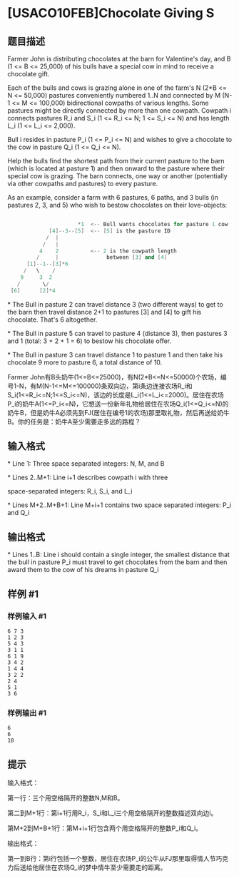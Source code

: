 # [USACO10FEB]Chocolate Giving S

## 题目描述

Farmer John is distributing chocolates at the barn for Valentine's day, and B (1 <= B <= 25,000) of his bulls have a special cow in mind to receive a chocolate gift.

Each of the bulls and cows is grazing alone in one of the farm's N (2\*B <= N <= 50,000) pastures conveniently numbered 1..N and connected by M (N-1 <= M <= 100,000) bidirectional cowpaths of various lengths. Some pastures might be directly connected by more than one cowpath. Cowpath i connects pastures R\_i and S\_i (1 <= R\_i <= N; 1 <= S\_i <= N) and has length L\_i (1 <= L\_i <= 2,000).

Bull i resides in pasture P\_i (1 <= P\_i <= N) and wishes to give a chocolate to the cow in pasture Q\_i (1 <= Q\_i <= N).

Help the bulls find the shortest path from their current pasture to the barn (which is located at pasture 1) and then onward to the pasture where their special cow is grazing. The barn connects, one way or another (potentially via other cowpaths and pastures) to every pasture.

As an example, consider a farm with 6 pastures, 6 paths, and 3 bulls (in pastures 2, 3, and 5) who wish to bestow chocolates on their love-objects:

```cpp

                      *1  <-- Bull wants chocolates for pasture 1 cow
             [4]--3--[5]  <-- [5] is the pasture ID
            /  |
           /   |
          4    2          <-- 2 is the cowpath length
         /     |               between [3] and [4]
      [1]--1--[3]*6
     /   \    /
    9     3  2
   /       \/
 [6]      [2]*4
```
\* The Bull in pasture 2 can travel distance 3 (two different ways) to get to the barn then travel distance 2+1 to pastures [3] and [4] to gift his chocolate. That's 6 altogether.

\* The Bull in pasture 5 can travel to pasture 4 (distance 3), then pastures 3 and 1 (total: 3 + 2 + 1 = 6) to bestow his chocolate offer.

\* The Bull in pasture 3 can travel distance 1 to pasture 1 and then take his chocolate 9 more to pasture 6, a total distance of 10.

Farmer John有B头奶牛(1<=B<=25000)，有N(2\*B<=N<=50000)个农场，编号1-N，有M(N-1<=M<=100000)条双向边，第i条边连接农场R\_i和S\_i(1<=R\_i<=N;1<=S\_i<=N)，该边的长度是L\_i(1<=L\_i<=2000)。居住在农场P\_i的奶牛A(1<=P\_i<=N)，它想送一份新年礼物给居住在农场Q\_i(1<=Q\_i<=N)的奶牛B，但是奶牛A必须先到FJ(居住在编号1的农场)那里取礼物，然后再送给奶牛B。你的任务是：奶牛A至少需要走多远的路程？


## 输入格式

\* Line 1: Three space separated integers: N, M, and B

\* Lines 2..M+1: Line i+1 describes cowpath i with three

space-separated integers: R\_i, S\_i, and L\_i

\* Lines M+2..M+B+1: Line M+i+1 contains two space separated integers: P\_i and Q\_i


## 输出格式

\* Lines 1..B: Line i should contain a single integer, the smallest distance that the bull in pasture P\_i must travel to get chocolates from the barn and then award them to the cow of his dreams in pasture Q\_i


## 样例 #1

### 样例输入 #1
```
6 7 3 
1 2 3 
5 4 3 
3 1 1 
6 1 9 
3 4 2 
1 4 4 
3 2 2 
2 4 
5 1 
3 6
```

### 样例输出 #1

```
6 
6 
10
```

## 提示

输入格式：


第一行：三个用空格隔开的整数N,M和B。


第二到M+1行：第i+1行用R\_i，S\_i和L\_i三个用空格隔开的整数描述双向边i。


第M+2到M+B+1行：第M+i+1行包含两个用空格隔开的整数P\_i和Q\_i。

输出格式：


第一到B行：第i行包括一个整数，居住在农场P\_i的公牛从FJ那里取得情人节巧克力后送给他居住在农场Q\_i的梦中情牛至少需要走的距离。

